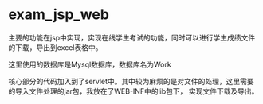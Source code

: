 # exam_jsp_web
主要的功能在jsp中实现，实现在线学生考试的功能，同时可以进行学生成绩文件的下载，导出到excel表格中。

这里使用的数据库是Mysql数据库，数据库名为Work

核心部分的代码加入到了servlet中。其中较为麻烦的是对文件的处理，这里需要的导入文件处理的jar包，我放在了WEB-INF中的lib包下，
实现文件下载及导出。



